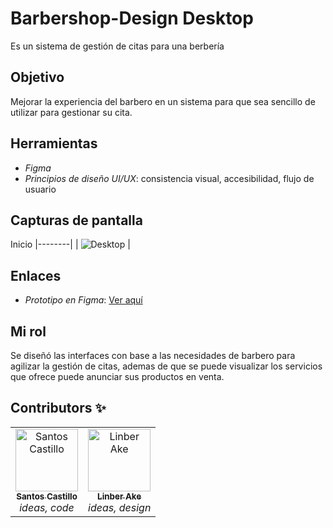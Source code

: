 # Barbershop-Design Desktop
Es un sistema de gestión de citas para una berbería

## Objetivo
Mejorar la experiencia del barbero en un sistema para que sea sencillo de utilizar para gestionar su cita.

## Herramientas
- *Figma*
- *Principios de diseño UI/UX*: consistencia visual, accesibilidad, flujo de usuario

## Capturas de pantalla
Inicio 
|--------|
| ![Desktop](./BarberShopDesktop/Inicio.png) |

## Enlaces
- *Prototipo en Figma*: [Ver aquí](https://www.figma.com/design/XGqQO5LGD9a8xsIqkeM5us/DocumentA?node-id=0-1&t=BPHaZvmQADwq3NqW-1)

## Mi rol
Se diseñó las interfaces con base a las necesidades de barbero para agilizar la gestión de citas, ademas de que se puede visualizar los servicios que ofrece puede anunciar sus productos en venta.

## Contributors ✨

<!-- ALL-CONTRIBUTORS-LIST:START - Do not remove or modify this section -->
<table>
  <tr>
    <td align="center">
      <a href="https://github.com/SNSCastillo">
        <img src="https://github.com/SNSCastillo.png" width="100px;" alt="Santos Castillo"/>
        <br />
        <sub><b>Santos Castillo</b></sub>
      </a>
      <br />
      <em>ideas, code</em>
    </td>
    <td align="center">
      <a href="https://github.com/Slyfer020">
        <img src="https://github.com/Slyfer020.png" width="100px;" alt="Linber Ake"/>
        <br />
        <sub><b>Linber Ake</b></sub>
      </a>
      <br />
      <em>ideas, design</em>
    </td>
  </tr>
</table>
<!-- ALL-CONTR
